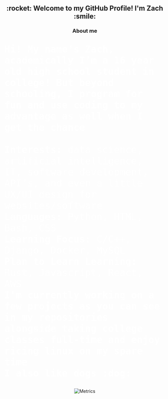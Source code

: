 <h2 align="center">:rocket: Welcome to my GitHub Profile! I'm Zach :smile:</h2>
<h3 align="center">About me</h3>

<style>
.lists {
  border-style: none;
  padding: center;
  color: white;
  font-size: 30px;
  font-family: monospace;
}

</style>

<p align="left" class="lists">
<strong> Hi! My name’s Zach, academically I’m a 16 year old high school student in college! But beyond schooling, I program for fun and use coding to my advantage as well when I get the chance </strong>
<br>
<br> 
<strong> Interests: </strong>
 data science, artificial intelligence, IT, software development, API’s, and even a little UX/UI design for websites/software
<br>
<strong> Languages: </strong> 
Python, HTML, Bash, CSS
<br>
<strong> Learning Focus: </strong>
C/C++, Django, Docker, MySQL
<br>
<strong> Plan to Learn Learning:
</strong> Rust, Javascript, React, AWS
<strong>
<br>
I'm currently working on a few projects as you can see in my repositories alongside taking college classes full-time and enjoy ricing linux on my spare time
<br>
I also like dogs :dog:
</strong>
</p>
<div align="center">

![Metrics](https://metrics.lecoq.io/ZachLTech?template=classic&habits=1&stars=1&achievements=1&introduction=1&activity=1&repositories=1&base=header%2C%20activity%2C%20community%2C%20repositories%2C%20metadata&base.indepth=false&base.hireable=false&base.skip=false&repositories.batch=100&repositories.forks=false&repositories.affiliations=owner&stars=false&stars.limit=4&habits=false&habits.from=200&habits.days=14&habits.facts=true&habits.charts=false&habits.charts.type=classic&habits.trim=false&habits.languages.limit=8&habits.languages.threshold=0%25&repositories=false&repositories.featured=Smart-Mouse-Clicker%2C%20PhysicalSizeOfTheInternetSite%2C%20PortfolioLoadingPage&repositories.pinned=0&repositories.starred=0&repositories.random=0&repositories.order=featured%2C%20pinned%2C%20starred%2C%20random&achievements=false&achievements.threshold=C&achievements.secrets=true&achievements.display=detailed&achievements.limit=0&activity=false&activity.limit=5&activity.load=300&activity.days=14&activity.visibility=all&activity.timestamps=false&activity.filter=all&introduction=false&introduction.title=true&config.timezone=America%2FNew_York)

</div>